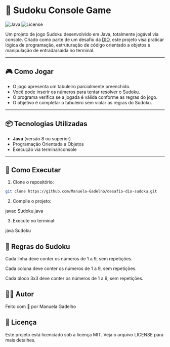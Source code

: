 # 🧩 Sudoku Console Game

![Java](https://img.shields.io/badge/Java-ED8B00?style=for-the-badge&logo=java&logoColor=white)
![License](https://img.shields.io/github/license/Manuela-Gadelho/desafio-dio-sudoku?style=for-the-badge)

Um projeto de jogo Sudoku desenvolvido em Java, totalmente jogável via console. Criado como parte de um desafio da [DIO](https://www.dio.me/), este projeto visa praticar lógica de programação, estruturação de código orientado a objetos e manipulação de entrada/saída no terminal.

---

## 🎮 Como Jogar

- O jogo apresenta um tabuleiro parcialmente preenchido.
- Você pode inserir os números para tentar resolver o Sudoku.
- O programa verifica se a jogada é válida conforme as regras do jogo.
- O objetivo é completar o tabuleiro sem violar as regras do Sudoku.

---

## 📦 Tecnologias Utilizadas

- **Java** (versão 8 ou superior)
- Programação Orientada a Objetos
- Execução via terminal/console

---

## 🚀 Como Executar

1. Clone o repositório:

```bash
git clone https://github.com/Manuela-Gadelho/desafio-dio-sudoku.git
```

2. Compile o projeto:

javac Sudoku.java

3. Execute no terminal:

java Sudoku

## 🧠 Regras do Sudoku
Cada linha deve conter os números de 1 a 9, sem repetições.

Cada coluna deve conter os números de 1 a 9, sem repetições.

Cada bloco 3x3 deve conter os números de 1 a 9, sem repetições.

## 👩‍💻 Autor
Feito com 💜 por Manuela Gadelho

## 📝 Licença
Este projeto está licenciado sob a licença MIT. Veja o arquivo LICENSE para mais detalhes.
